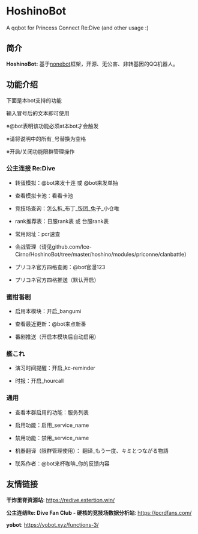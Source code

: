 # HoshinoBot

A qqbot for Princess Connect Re:Dive (and other usage :)

## 简介

**HoshinoBot:** 基于[nonebot](http://nonebot.cqp.moe)框架，开源、无公害、非转基因的QQ机器人。



## 功能介绍

下面是本bot支持的功能

输入冒号后的文本即可使用

※@bot表明该功能必须at本bot才会触发

※请将说明中的所有`_`号替换为空格

※开启/关闭功能限群管理操作

### 公主连接 Re:Dive

- 转蛋模拟：@bot来发十连 或 @bot来发单抽
- 查看模拟卡池：看看卡池
- 竞技场查询：怎么拆_布丁_饭团_兔子_小仓唯

- rank推荐表：日服rank表 或 台服rank表

- 常用网址：pcr速查

- 会战管理（请见github.com/Ice-Cirno/HoshinoBot/tree/master/hoshino/modules/priconne/clanbattle）

- プリコネ官方四格查阅：@bot官漫123

+ プリコネ官方四格推送（默认开启）

### 蜜柑番剧

* 启用本模块：开启_bangumi

- 查看最近更新：@bot来点新番

+ 番剧推送（开启本模块后自动启用）

### 艦これ

+ 演习时间提醒：开启_kc-reminder

+ 时报：开启_hourcall

### 通用

- 查看本群启用的功能：服务列表

- 启用功能：启用_service_name

- 禁用功能：禁用_service_name

- 机器翻译（限群管理使用）： 翻译_もう一度、キミとつながる物語

- 联系作者：@bot来杯咖啡_你的反馈内容



## 友情链接

**干炸里脊资源站**: https://redive.estertion.win/

**公主连结Re: Dive Fan Club - 硬核的竞技场数据分析站**: https://pcrdfans.com/

**yobot**: https://yobot.xyz/functions-3/

